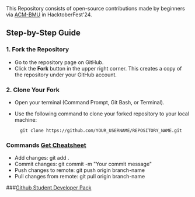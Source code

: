 This Repository consists of open-source contributions made by beginners via [ACM-BMU](https://acmbmu.com/) in HacktoberFest'24.

## Step-by-Step Guide

### 1. Fork the Repository
- Go to the repository page on GitHub.
- Click the **Fork** button in the upper right corner. This creates a copy of the repository under your GitHub account.

### 2. Clone Your Fork
- Open your terminal (Command Prompt, Git Bash, or Terminal).
- Use the following command to clone your forked repository to your local machine:
  
        git clone https://github.com/YOUR_USERNAME/REPOSITORY_NAME.git

### Commands [Get Cheatsheet](https://drive.google.com/file/d/1zicVpl1s3x0pjxpAJtzcl92B5CycTwVs/view)
- Add changes: git add .
- Commit changes: git commit -m "Your commit message"
- Push changes to remote: git push origin branch-name
- Pull changes from remote: git pull origin branch-name

###[Github Student Developer Pack](https://education.github.com/pack)
